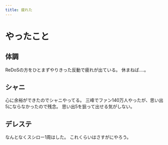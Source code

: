 ```yaml
---
title: 疲れた
---
```


# やったこと

## 体調

ReDoSの方をひとまずやりきった反動で疲れが出ている。
休まねば‥‥。

## シャニ

心に余裕ができたのでシャニやってる。
三峰でファン140万人やったが、思い出5にならなかったので残念。
思い出5を狙って出せる気がしない。

## デレステ

なんとなくスシロー1周はした。
これくらいはさすがにやろう。
